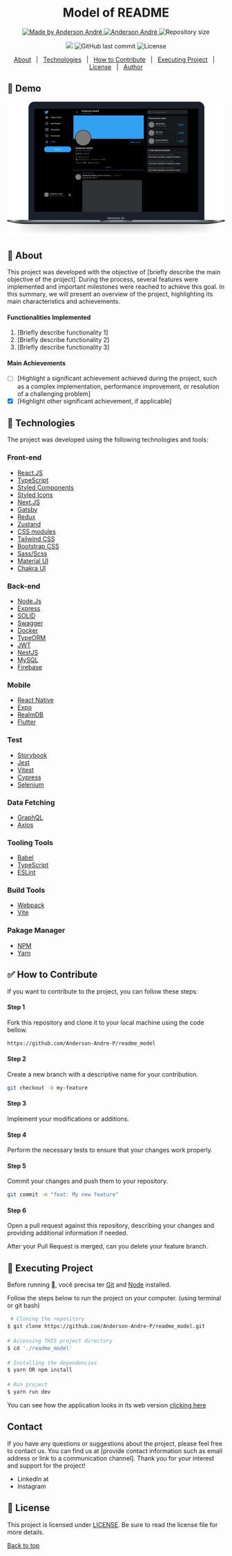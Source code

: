 <!---
Titulo: Modelo de README
Nome do repositório: readme_model
Data do upload: 15.07.23
Cor do badge: 5965e0
-->

<h1 align="center">Model of README</h1>

<p align="center">
  <a href="https://github.com/Anderson-Andre-P/readme_model">
    <img alt="Made by Anderson André" src="https://img.shields.io/badge/-Github-5965e0?style=for-the-badge&logo=Github&logoColor=white&link=https://github.com/Anderson-Andre-P" />
  </a>
  <a href="https://www.linkedin.com/in/anderson-andre-pereira/">
      <img alt="Anderson André" src="https://img.shields.io/badge/-Anderson%20André-5965e0?style=for-the-badge&logo=Linkedin&logoColor=white" />
   </a>
  <img alt="Repository size" src="https://img.shields.io/github/repo-size/Anderson-Andre-P/readme_model?style=for-the-badge&label=Repo%20Size:&labelColor=5965e0&color=5965e0">
  </p>

  <p align="center">
    <img src="https://img.shields.io/badge/readme_model-15.07.23-5965e0?style=for-the-badge&labelColor=5965e0">
    <img alt="GitHub last commit" src="https://img.shields.io/github/last-commit/Anderson-Andre-P/readme_model?style=for-the-badge&label=last%20commit:&labelColor=5965e0&color=5965e0">
    <img alt="License" src="https://img.shields.io/badge/license-MIT-5965e0?style=for-the-badge&labelColor=5965e0&color=5965e0">
</p>

<p align="center">
  <a href="#dart-about">About</a> &#xa0; | &#xa0; 
  <a href="#rocket-technologies">Technologies</a> &#xa0; | &#xa0;
  <a href="#white_check_mark-how-to-contribute">How to Contribute</a> &#xa0; | &#xa0;
  <a href="#checkered_flag-executing-project">Executing Project</a> &#xa0; | &#xa0;
  <a href="#memo-license">License</a> &#xa0; | &#xa0;
  <a href="https://github.com/Anderson-Andre-P" target="_blank">Author</a>
</p>

## :link: Demo

![Demo](/Demo.png)

## :dart: About

This project was developed with the objective of [briefly describe the main objective of the project]. During the process, several features were implemented and important milestones were reached to achieve this goal. In this summary, we will present an overview of the project, highlighting its main characteristics and achievements.

#### Functionalities Implemented

1. [Briefly describe functionality 1]
2. [Briefly describe functionality 2]
3. [Briefly describe functionality 3]

#### Main Achievements

- [ ] [Highlight a significant achievement achieved during the project, such as a complex implementation, performance improvement, or resolution of a challenging problem]
- [x] [Highlight other significant achievement, if applicable]

## :rocket: Technologies

The project was developed using the following technologies and tools:

### Front-end

- [React.JS](https://pt-br.reactjs.org/)
- [TypeScript](https://www.typescriptlang.org/)
- [Styled Components](https://styled-components.com/)
- [Styled Icons](https://styled-icons.dev/)
- [Next.JS](https://nextjs.org/)
- [Gatsby](https://www.gatsbyjs.com/)
- [Redux](https://redux.js.org/)
- [Zustand](https://docs.pmnd.rs/zustand/getting-started/introduction)
- [CSS modules](https://github.com/css-modules/css-modules)
- [Tailwind CSS](https://tailwindcss.com/)
- [Bootstrap CSS](https://getbootstrap.com/)
- [Sass/Scss](https://sass-lang.com/guide/)
- [Material UI](https://mui.com/)
- [Chakra UI](https://chakra-ui.com/)

### Back-end

- [Node.Js](https://nodejs.org/)
- [Express](https://expressjs.com/)
- [SOLID](https://www.digitalocean.com/community/conceptual-articles/s-o-l-i-d-the-first-five-principles-of-object-oriented-design)
- [Swagger](https://swagger.io/)
- [Docker](https://www.docker.com/)
- [TypeORM](https://typeorm.io/)
- [JWT](https://jwt.io/)
- [NestJS](https://nestjs.com/)
- [MySQL](https://www.mysql.com/)
- [Firebase](https://firebase.google.com/)

### Mobile

- [React Native](https://reactnative.dev/)
- [Expo](https://expo.dev/)
- [RealmDB](https://realm.io/)
- [Flutter](https://flutter.dev/)

### Test

- [Storybook](https://storybook.js.org/)
- [Jest](https://jestjs.io/)
- [Vitest](https://vitest.dev/)
- [Cypress](https://www.cypress.io/)
- [Selenium](https://www.selenium.dev/)

### Data Fetching

- [GraphQL](https://graphql.org/)
- [Axios](https://axios-http.com/)

### Tooling Tools

- [Babel](https://babeljs.io/)
- [TypeScript](https://www.typescriptlang.org/)
- [ESLint](https://eslint.org/)

### Build Tools

- [Webpack](https://webpack.js.org/)
- [Vite](https://vitejs.dev/)

### Pakage Manager

- [NPM](https://www.npmjs.com/)
- [Yarn](https://yarnpkg.com/)

## :white_check_mark: How to Contribute

If you want to contribute to the project, you can follow these steps:

#### Step 1

Fork this repository and clone it to your local machine using the code bellow.

```bash
https://github.com/Anderson-Andre-P/readme_model
```

#### Step 2

Create a new branch with a descriptive name for your contribution.

```bash
git checkout -b my-feature
```

#### Step 3

Implement your modifications or additions.

#### Step 4

Perform the necessary tests to ensure that your changes work properly.

#### Step 5

Commit your changes and push them to your repository.

```bash
git commit -m "feat: My new feature"
```

#### Step 6

Open a pull request against this repository, describing your changes and providing additional information if needed.

After your Pull Request is merged, can you delete your feature branch.

## :checkered_flag: Executing Project

Before running :checkered_flag:, você precisa ter [Git](https://git-scm.com) and [Node](https://nodejs.org/en/) installed.

Follow the steps below to run the project on your computer. (using terminal or git bash)

```bash
 # Cloning the repository
$ git clone https://github.com/Anderson-Andre-P/readme_model.git

# Accessing THIS project directory
$ cd './readme_model'

# Installing the dependencies
$ yarn OR npm install

# Run project
$ yarn run dev
```

You can see how the application looks in its web version <a href="https://genuine-pika-26f547.netlify.app/">clicking here</a>

## Contact

If you have any questions or suggestions about the project, please feel free to contact us. You can find us at [provide contact information such as email address or link to a communication channel]. Thank you for your interest and support for the project!

- LinkedIn at
- Instagram

<!-- &#xa0; -->

## :memo: License

This project is licensed under [LICENSE](LICENSE.md). Be sure to read the license file for more details.

<a href="#top">Back to top</a>
